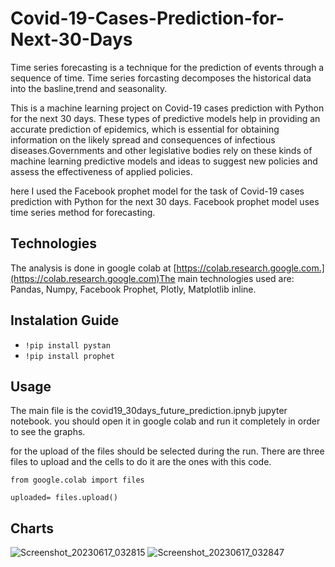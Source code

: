 # Covid-19-Cases-Prediction-for-Next-30-Days

Time series forecasting is a technique for the prediction of events through a sequence of time. Time series forcasting decomposes the historical data into the basline,trend and seasonality.

This is a machine learning project on Covid-19 cases prediction with Python for the next 30 days. These types of predictive models help in providing an accurate prediction of epidemics, which is essential for obtaining information on the likely spread and consequences of infectious diseases.Governments and other legislative bodies rely on these kinds of machine learning predictive models and ideas to suggest new policies and assess the effectiveness of applied policies.

here I used the Facebook prophet model for the task of Covid-19 cases prediction with Python for the next 30 days. Facebook prophet model uses time series method for forecasting. 

## Technologies
The analysis is done in google colab at [https://colab.research.google.com.](https://colab.research.google.com)The main technologies used are: Pandas, Numpy, Facebook Prophet, Plotly, Matplotlib inline.

## Instalation Guide

* `!pip install pystan`
* `!pip install prophet`

## Usage

The main file is the covid19_30days_future_prediction.ipnyb jupyter notebook. you should open it in google colab and run it completely in order to see the graphs.

for the upload of the files should be selected during the run. There are three files to upload and the cells to do it are the ones with this code.

`from google.colab import files`

 `uploaded= files.upload()`
 
  ## Charts
 ![Screenshot_20230617_032815](https://github.com/HajaraCM/Covid-19-Cases-Prediction-for-Next-30-Days/assets/117503246/0885c120-9017-4f27-962a-4d0903560f9e)
![Screenshot_20230617_032847](https://github.com/HajaraCM/Covid-19-Cases-Prediction-for-Next-30-Days/assets/117503246/ce2067b5-f19f-47ab-ab32-e1695fe2b3d9)
